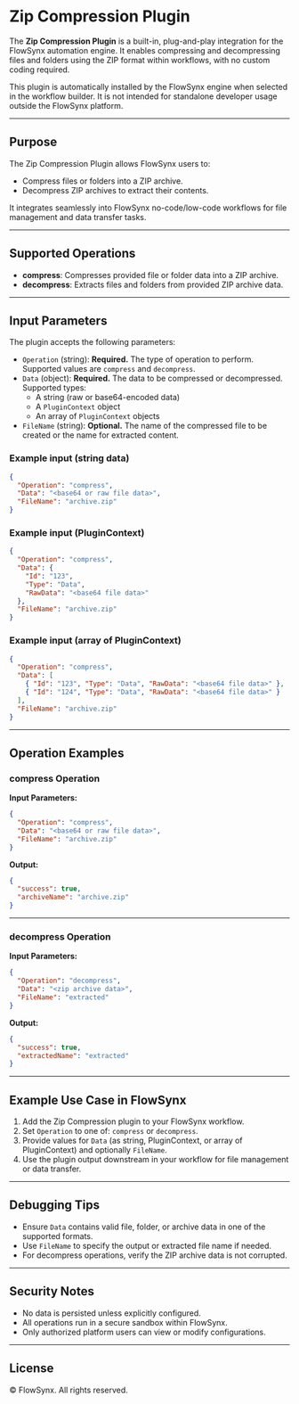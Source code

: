 # Zip Compression Plugin

The **Zip Compression Plugin** is a built-in, plug-and-play integration for the FlowSynx automation engine. It enables compressing and decompressing files and folders using the ZIP format within workflows, with no custom coding required.

This plugin is automatically installed by the FlowSynx engine when selected in the workflow builder. It is not intended for standalone developer usage outside the FlowSynx platform.

---

## Purpose

The Zip Compression Plugin allows FlowSynx users to:

- Compress files or folders into a ZIP archive.
- Decompress ZIP archives to extract their contents.

It integrates seamlessly into FlowSynx no-code/low-code workflows for file management and data transfer tasks.

---

## Supported Operations

- **compress**: Compresses provided file or folder data into a ZIP archive.
- **decompress**: Extracts files and folders from provided ZIP archive data.

---

## Input Parameters

The plugin accepts the following parameters:

- `Operation` (string): **Required.** The type of operation to perform. Supported values are `compress` and `decompress`.
- `Data` (object): **Required.** The data to be compressed or decompressed. Supported types:
  - A string (raw or base64-encoded data)
  - A `PluginContext` object
  - An array of `PluginContext` objects
- `FileName` (string): **Optional.** The name of the compressed file to be created or the name for extracted content.

### Example input (string data)

```json
{
  "Operation": "compress",
  "Data": "<base64 or raw file data>",
  "FileName": "archive.zip"
}
```

### Example input (PluginContext)

```json
{
  "Operation": "compress",
  "Data": {
    "Id": "123",
    "Type": "Data",
    "RawData": "<base64 file data>"
  },
  "FileName": "archive.zip"
}
```

### Example input (array of PluginContext)

```json
{
  "Operation": "compress",
  "Data": [
    { "Id": "123", "Type": "Data", "RawData": "<base64 file data>" },
    { "Id": "124", "Type": "Data", "RawData": "<base64 file data>" }
  ],
  "FileName": "archive.zip"
}
```

---

## Operation Examples

### compress Operation

**Input Parameters:**

```json
{
  "Operation": "compress",
  "Data": "<base64 or raw file data>",
  "FileName": "archive.zip"
}
```

**Output:**

```json
{
  "success": true,
  "archiveName": "archive.zip"
}
```

---

### decompress Operation

**Input Parameters:**

```json
{
  "Operation": "decompress",
  "Data": "<zip archive data>",
  "FileName": "extracted"
}
```

**Output:**

```json
{
  "success": true,
  "extractedName": "extracted"
}
```

---

## Example Use Case in FlowSynx

1. Add the Zip Compression plugin to your FlowSynx workflow.
2. Set `Operation` to one of: `compress` or `decompress`.
3. Provide values for `Data` (as string, PluginContext, or array of PluginContext) and optionally `FileName`.
4. Use the plugin output downstream in your workflow for file management or data transfer.

---

## Debugging Tips

- Ensure `Data` contains valid file, folder, or archive data in one of the supported formats.
- Use `FileName` to specify the output or extracted file name if needed.
- For decompress operations, verify the ZIP archive data is not corrupted.

---

## Security Notes

- No data is persisted unless explicitly configured.
- All operations run in a secure sandbox within FlowSynx.
- Only authorized platform users can view or modify configurations.

---

## License

© FlowSynx. All rights reserved.